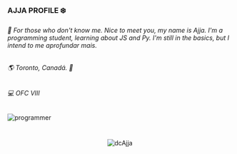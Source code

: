 ###  AJJA PROFILE ❄️

###### 🌠 For those who don't know me. Nice to meet you, my name is Ajja. I'm a programming student, learning about JS and Py. I'm still in the basics, but I intend to  me aprofundar mais.

###### 🌎 Toronto, Canadá. 🍁

######  💻 OFC VIII

![programmer](https://github.com/dcAjja/dcAjja/blob/main/programmer.gif)
#
<p align="center"><img src="https://github-readme-stats.vercel.app/api?Username=dcAjja&show_icons=true&theme=radical" alt="dcAjja"/></p>


